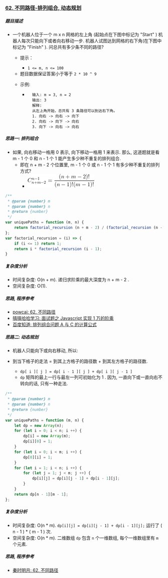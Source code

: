 ### [62. 不同路径-排列组合, 动态规划](https://leetcode-cn.com/problems/unique-paths/)

##### 题目描述

* 一个机器人位于一个 m x n 网格的左上角 (起始点在下图中标记为 "Start" ) 机器人每次只能向下或者向右移动一步. 机器人试图达到网格的右下角(在下图中标记为 "Finish" ). 问总共有多少条不同的路径?

    * 提示：

        - `1 <= m, n <= 100`
    - 题目数据保证答案小于等于 `2 * 10 ^ 9`
    * 示例:
    
        * ```example
            输入: m = 3, n = 2
            输出: 3
            解释:
            从左上角开始，总共有 3 条路径可以到达右下角。
            1. 向右 -> 向右 -> 向下
            2. 向右 -> 向下 -> 向右
            3. 向下 -> 向右 -> 向右
            ```



##### 思路一: 排列组合

* 如果, 向右移动一格用 0 表示, 向下移动一格用 1 来表示. 那么, 这道题就是看 m - 1 个 0 和 n - 1 个 1 能产生多少种不重复的排列组合.
    * 即在 n + m - 2 个位置里, m - 1 个 0 或 n - 1 个 1 有多少种不重复的排列方式?
        * ![chapter62.1](./images/01-99/chapter62.1.png)

```javascript
/**
 * @param {number} m
 * @param {number} n
 * @return {number}
 */
var uniquePaths = function (m, n) {
    return factorial_recursion (n + m - 2) / (factorial_recursion (n - 1) * factorial_recursion (m - 1));
};
var factorial_recursion = (i) => {
    if (i <= 1) return 1;
    return i * factorial_recursion (i - 1);
}
```



##### 复杂度分析

* 时间复杂度: O(n + m). 递归求阶乘的最大深度为 n + m - 2 .
* 空间复杂度: O(1).



##### 思路, 程序参考

* [powcai: 62. 不同路径](https://leetcode-cn.com/problems/unique-paths/solution/dong-tai-gui-hua-by-powcai-2/)
* [嘻嘻哈哈学习: 面试题之 Javascript 实现 1 万的阶乘](https://juejin.im/post/6844903949737164814)
* [百度知道: 排列组合问题 A 与 C 的计算公式](https://zhidao.baidu.com/question/67693764.html)



##### 思路二: 动态规划

* 机器人只能向下或向右移动, 所以:

* 到当下格子的走法 = 到其上方格子的路径数 + 到其左方格子的路径数.
    * `dp[ i ][ j ] = dp[ i - 1 ][ j ] + dp[ i ][ j - 1 ]`
    * `dp` 矩阵的最上一行与最左一列可初始化为 1 . 因为, 一直向下或一直向右不转向的话, 只有一种走法.

```javascript
/**
 * @param {number} m
 * @param {number} n
 * @return {number}
 */
var uniquePaths = function (m, n) {
    let dp = new Array(n);
    for (let i = 0; i < n; i ++) {
        dp[i] = new Array(m);
        dp[i][0] = 1;
    }
    for (let i = 0; i < m; i ++) {
        dp[0][i] = 1;
    }
    for (let i = 1; i < n; i ++) {
        for (let j = 1; j < m; j ++) {
            dp[i][j] = dp[i][j - 1] + dp[i - 1][j];
        }
    }
    return dp[n - 1][m - 1];
};
```



##### 复杂度分析

* 时间复杂度: O(n * m). `dp[i][j] = dp[i][j - 1] + dp[i - 1][j];` 运行了 ( n - 1 ) * ( m - 1 ) 次.
* 空间复杂度: O(n * m). 二维数组 `dp` 包含 `n` 个一维数组, 每个一维数组里有 `m` 个元素.



##### 思路, 程序参考

* [秦时明月: 62. 不同路径](https://leetcode-cn.com/problems/unique-paths/solution/62-bu-tong-lu-jing-by-alexer-660/)